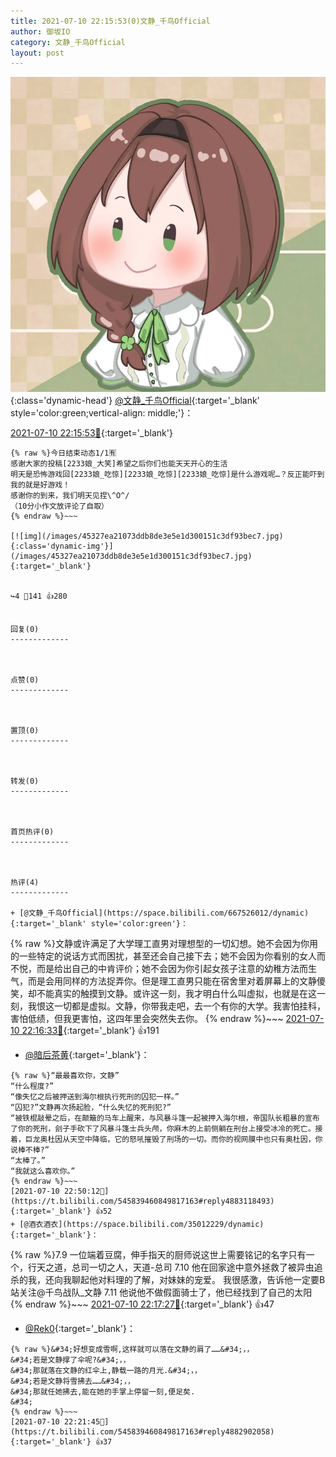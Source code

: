 ```yaml
---
title: 2021-07-10 22:15:53(0)文静_千鸟Official
author: 御坂IO
category: 文静_千鸟Official
layout: post
---
```


![img](/images/ac7482ed1b9a7f203dc68c0c4a77c488a27b108a.jpg){:class='dynamic-head'}
[@文静_千鸟Official](https://space.bilibili.com/667526012/dynamic){:target='_blank' style='color:green;vertical-align: middle;'}：

[2021-07-10 22:15:53🔗](https://t.bilibili.com/545839460849817163){:target='_blank'}

~~~
{% raw %}今日结束动态1/1🈶
感谢大家的投稿[2233娘_大笑]希望之后你们也能天天开心的生活
明天是恐怖游戏回[2233娘_吃惊][2233娘_吃惊][2233娘_吃惊]是什么游戏呢…？反正能吓到我的就是好游戏！
感谢你的到来，我们明天见捏\^O^/
（10分小作文放评论了自取）
{% endraw %}~~~

[![img](/images/45327ea21073ddb8de3e5e1d300151c3df93bec7.jpg){:class='dynamic-img'}](/images/45327ea21073ddb8de3e5e1d300151c3df93bec7.jpg){:target='_blank'}


↪️4 💬141 👍280


回复(0)
-------------



点赞(0)
-------------



置顶(0)
-------------



转发(0)
-------------



首页热评(0)
-------------



热评(4)
-------------

+ [@文静_千鸟Official](https://space.bilibili.com/667526012/dynamic){:target='_blank' style='color:green'}：
~~~
{% raw %}文静或许满足了大学理工直男对理想型的一切幻想。她不会因为你用的一些特定的说话方式而困扰，甚至还会自己接下去；她不会因为你看别的女人而不悦，而是给出自己的中肯评价；她不会因为你引起女孩子注意的幼稚方法而生气，而是会用同样的方法捉弄你。但是理工直男只能在宿舍里对着屏幕上的文静傻笑，却不能真实的触摸到文静。或许这一刻，我才明白什么叫虚拟，也就是在这一刻，我恨这一切都是虚拟。文静，你带我走吧，去一个有你的大学。我害怕挂科，害怕低绩，但我更害怕，这四年里会突然失去你。
{% endraw %}~~~
[2021-07-10 22:16:33🔗](https://t.bilibili.com/545839460849817163#reply4882862653){:target='_blank'} 👍191
+ [@暗后茶黄](https://space.bilibili.com/5692272/dynamic){:target='_blank'}：
~~~
{% raw %}“最最喜欢你，文静”
“什么程度?”
“像失忆之后被押送到海尔根执行死刑的囚犯一样。”
“囚犯?”文静再次扬起脸，“什么失忆的死刑犯?”
“被铁棍敲晕之后，在颠簸的马车上醒来，与风暴斗篷一起被押入海尔根，帝国队长粗暴的宣布了你的死刑，刽子手砍下了风暴斗篷士兵头颅，你麻木的上前侧躺在刑台上接受冰冷的死亡。接着，巨龙奥杜因从天空中降临，它的怒吼摧毁了刑场的一切。而你的视网膜中也只有奥杜因，你说棒不棒?”
“太棒了。”
“我就这么喜欢你。”
{% endraw %}~~~
[2021-07-10 22:50:12🔗](https://t.bilibili.com/545839460849817163#reply4883118493){:target='_blank'} 👍52
+ [@酒衣酒衣](https://space.bilibili.com/35012229/dynamic){:target='_blank'}：
~~~
{% raw %}7.9
一位端着豆腐，伸手指天的厨师说这世上需要铭记的名字只有一个，行天之道，总司一切之人，天道-总司
7.10
他在回家途中意外拯救了被异虫追杀的我，还向我聊起他对料理的了解，对妹妹的宠爱。
我很感激，告诉他一定要B站关注@千鸟战队_文静
7.11
他说他不做假面骑士了，他已经找到了自己的太阳
{% endraw %}~~~
[2021-07-10 22:17:27🔗](https://t.bilibili.com/545839460849817163#reply4882875136){:target='_blank'} 👍47
+ [@Rek0](https://space.bilibili.com/24805230/dynamic){:target='_blank'}：
~~~
{% raw %}&#34;好﻿想变成雪啊﻿,这样就可﻿以落在﻿文静的肩了﻿……&#34;，，
&#34;﻿若是文静﻿撑了伞呢?﻿&#34;，，
&#34;那就落﻿在文静的红伞上﻿,静载一路的﻿月光.﻿&#34;，，﻿
&#34;若是文静﻿将雪拂﻿去……&#34;，，
&#34;﻿那就任她拂去,﻿能在她的手掌﻿上停留一刻,﻿便足矣﻿.
﻿&#34;
{% endraw %}~~~
[2021-07-10 22:21:45🔗](https://t.bilibili.com/545839460849817163#reply4882902058){:target='_blank'} 👍37


